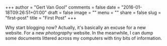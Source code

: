 +++
author = "Gert Van Gool"
comments = false
date = "2016-01-18T09:26:51+01:00"
draft = false
image = ""
menu = ""
share = false
slug = "first-post"
title = "First Post"
+++

Why start blogging now? Actually, it's basically an excuse for a new website.
For a new *photography* website. In the meanwhile, I can dump some documents
littered across my computers with tiny bits of information.
